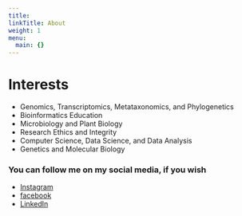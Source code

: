 ```yaml
---
title:
linkTitle: About
weight: 1
menu:
  main: {}
---
```


# Interests

 * Genomics, Transcriptomics, Metataxonomics, and Phylogenetics
 * Bioinformatics Education
 * Microbiology and Plant Biology
 * Research Ethics and Integrity
 * Computer Science, Data Science, and Data Analysis
 * Genetics and Molecular Biology

### You can follow me on my social media, if you wish

 * [Instagram](https://www.instagram.com/renato.correa.182)
 * [facebook](https://www.facebook.com/renato.correa.182)
 * [LinkedIn](https://www.linkedin.com/in/renato-augusto-corr%C3%AAa-dos-santos-263202132/)
